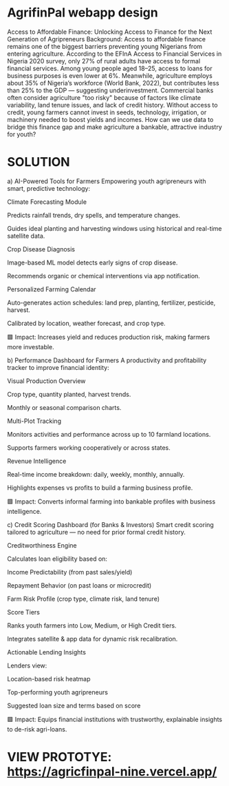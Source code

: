 # AgrifinPal webapp design
Access to Affordable Finance: Unlocking Access to Finance for the Next Generation of Agripreneurs
Background:
Access to affordable finance remains one of the biggest barriers preventing young Nigerians from entering agriculture.
According to the EFInA Access to Financial Services in Nigeria 2020 survey, only 27% of rural adults have access to formal financial services. Among young people aged 18–25, access to loans for business purposes is even lower at 6%.
Meanwhile, agriculture employs about 35% of Nigeria’s workforce (World Bank, 2022), but contributes less than 25% to the GDP — suggesting underinvestment.
Commercial banks often consider agriculture "too risky" because of factors like climate variability, land tenure issues, and lack of credit history. Without access to credit, young farmers cannot invest in seeds, technology, irrigation, or machinery needed to boost yields and incomes.
How can we use data to bridge this finance gap and make agriculture a bankable, attractive industry for youth?



# SOLUTION
a) AI-Powered Tools for Farmers
Empowering youth agripreneurs with smart, predictive technology:

Climate Forecasting Module

Predicts rainfall trends, dry spells, and temperature changes.

Guides ideal planting and harvesting windows using historical and real-time satellite data.

Crop Disease Diagnosis

Image-based ML model detects early signs of crop disease.

Recommends organic or chemical interventions via app notification.

Personalized Farming Calendar

Auto-generates action schedules: land prep, planting, fertilizer, pesticide, harvest.

Calibrated by location, weather forecast, and crop type.

🟩 Impact: Increases yield and reduces production risk, making farmers more investable.

b) Performance Dashboard for Farmers
A productivity and profitability tracker to improve financial identity:

Visual Production Overview

Crop type, quantity planted, harvest trends.

Monthly or seasonal comparison charts.

Multi-Plot Tracking

Monitors activities and performance across up to 10 farmland locations.

Supports farmers working cooperatively or across states.

Revenue Intelligence

Real-time income breakdown: daily, weekly, monthly, annually.

Highlights expenses vs profits to build a farming business profile.

🟩 Impact: Converts informal farming into bankable profiles with business intelligence.

c) Credit Scoring Dashboard (for Banks & Investors)
Smart credit scoring tailored to agriculture — no need for prior formal credit history.

Creditworthiness Engine

Calculates loan eligibility based on:

Income Predictability (from past sales/yield)

Repayment Behavior (on past loans or microcredit)

Farm Risk Profile (crop type, climate risk, land tenure)

Score Tiers

Ranks youth farmers into Low, Medium, or High Credit tiers.

Integrates satellite & app data for dynamic risk recalibration.

Actionable Lending Insights

Lenders view:

Location-based risk heatmap

Top-performing youth agripreneurs

Suggested loan size and terms based on score

🟩 Impact: Equips financial institutions with trustworthy, explainable insights to de-risk agri-loans.

# VIEW PROTOTYE: https://agricfinpal-nine.vercel.app/
